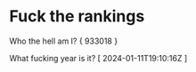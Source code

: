 # Fuck the rankings

Who the hell am I?
{ 933018 }

What fucking year is it?
[ 2024-01-11T19:10:16Z ]
